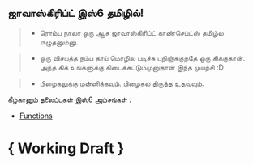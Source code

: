 ##  ஜாவாஸ்கிரிப்ட்  இஸ்6  தமிழில்!


 > - ரொம்ப நாலா ஒரு ஆச ஜாவாஸ்கிரிப்ட்  காண்செப்ட்ஸ் தமிழ்ல எழுதனும்னு. 
 
 > -  ஒரு விசயத்த நம்ப தாய் மொழில படிச்சு புறிஞ்சுகுறதே ஒரு கிக்குதான். அந்த கிக் உங்களுக்கு கிடைக்கட்டும்முனுதான் இந்த முயற்சி :D
 
 >- பிழைகலுக்கு மன்னிக்கவும். பிழைகல் திருத்த உதவவும்.


கீழ்கானும் தலைப்புகள் இஸ்6 அம்சங்கள் :

- [Functions](https://github.com/pli88/javascript-es6-tamil/blob/master/Functions.md)

# { Working Draft }

